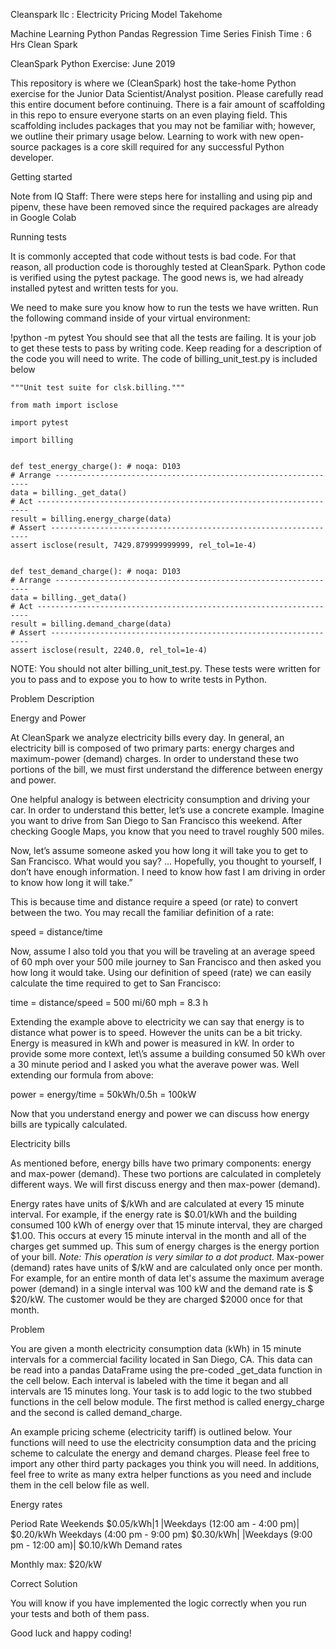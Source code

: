 Cleanspark llc : Electricity Pricing Model Takehome

Machine Learning
Python
Pandas
Regression
Time Series
Finish Time :
6 Hrs
Clean Spark


CleanSpark Python Exercise: June 2019

This repository is where we (CleanSpark) host the take-home Python exercise for the Junior Data Scientist/Analyst position. Please carefully read this entire document before continuing. There is a fair amount of scaffolding in this repo to ensure everyone starts on an even playing field. This scaffolding includes packages that you may not be familiar with; however, we outline their primary usage below. Learning to work with new open-source packages is a core skill required for any successful Python developer.


Getting started

Note from IQ Staff: There were steps here for installing and using
pip and pipenv, these have been removed since the required packages
are already in Google Colab

Running tests

It is commonly accepted that code without tests is bad code. For that reason, all production code is thoroughly tested at CleanSpark. Python code is verified using the pytest package. The good news is, we had already installed pytest and written tests for you.

We need to make sure you know how to run the tests we have written. Run the following command inside of your virtual environment:

!python -m pytest
You should see that all the tests are failing. It is your job to get these tests to pass by writing code. Keep reading for a description of the code you will need to write. The code of billing_unit_test.py is included below

```
"""Unit test suite for clsk.billing."""

from math import isclose

import pytest

import billing


def test_energy_charge(): # noqa: D103
# Arrange ----------------------------------------------------------------
data = billing._get_data()
# Act --------------------------------------------------------------------
result = billing.energy_charge(data)
# Assert -----------------------------------------------------------------
assert isclose(result, 7429.879999999999, rel_tol=1e-4)


def test_demand_charge(): # noqa: D103
# Arrange ----------------------------------------------------------------
data = billing._get_data()
# Act --------------------------------------------------------------------
result = billing.demand_charge(data)
# Assert -----------------------------------------------------------------
assert isclose(result, 2240.0, rel_tol=1e-4)
```

NOTE: You should not alter billing_unit_test.py. These tests were written for you to pass and to expose you to how to write tests in Python.


Problem Description


Energy and Power

At CleanSpark we analyze electricity bills every day. In general, an electricity bill is composed of two primary parts: energy charges and maximum-power (demand) charges. In order to understand these two portions of the bill, we must first understand the difference between energy and power.

One helpful analogy is between electricity consumption and driving your car. In order to understand this better, let’s use a concrete example. Imagine you want to drive from San Diego to San Francisco this weekend. After checking Google Maps, you know that you need to travel roughly 500 miles.

Now, let’s assume someone asked you how long it will take you to get to San Francisco. What would you say? … Hopefully, you thought to yourself, I don’t have enough information. I need to know how fast I am driving in order to know how long it will take.”

This is because time and distance require a speed (or rate) to convert between the two. You may recall the familiar definition of a rate:


speed = distance/time
 

Now, assume I also told you that you will be traveling at an average speed of 60 mph over your 500 mile journey to San Francisco and then asked you how long it would take. Using our definition of speed (rate) we can easily calculate the time required to get to San Francisco:

time = distance/speed = 500 mi/60 mph = 8.3 h

Extending the example above to electricity we can say that energy is to distance what power is to speed. However the units can be a bit tricky. Energy is measured in kWh and power is measured in kW. In order to provide some more context, let\’s assume a building consumed 50 kWh over a 30 minute period and I asked you what the averave power was. Well extending our formula from above:

power = energy/time = 50kWh/0.5h = 100kW

Now that you understand energy and power we can discuss how energy bills are typically calculated.


Electricity bills

As mentioned before, energy bills have two primary components: energy and max-power (demand). These two portions are calculated in completely different ways. We will first discuss energy and then max-power (demand).

Energy rates have units of $/kWh and are calculated at every 15 minute interval. For example, if the energy rate is 
$0.01/kWh and the building consumed 100 kWh of energy over that 15 minute interval, they are charged $1.00. This occurs at every 15 minute interval in the month and all of the charges get summed up. This sum of energy charges is the energy portion of your bill. *Note: This operation is very similar to a dot product.* Max-power (demand) rates have units of 
$/kW and are calculated only once per month. For example, for an entire month of data let\'s assume the maximum average power (demand) in a single interval was 100 kW and the demand rate is 
$
$20/kW. The customer would be they are charged \$2000 once for that month.


Problem

You are given a month electricity consumption data (kWh) in 15 minute intervals for a commercial facility located in San Diego, CA. This data can be read into a pandas DataFrame using the pre-coded _get_data function in the cell below. Each interval is labeled with the time it began and all intervals are 15 minutes long. Your task is to add logic to the two stubbed functions in the cell below module. The first method is called energy_charge and the second is called demand_charge.

An example pricing scheme (electricity tariff) is outlined below. Your functions will need to use the electricity consumption data and the pricing scheme to calculate the energy and demand charges. Please feel free to import any other third party packages you think you will need. In additions, feel free to write as many extra helper functions as you need and include them in the cell below file as well.


Energy rates

Period	Rate
Weekends	\$0.05/kWh|1 |Weekdays (12:00 am - 4:00 pm)| \$0.20/kWh
Weekdays (4:00 pm - 9:00 pm)	\$0.30/kWh| |Weekdays (9:00 pm - 12:00 am)| \$0.10/kWh
Demand rates

Monthly max: \$20/kW


Correct Solution

You will know if you have implemented the logic correctly when you run your tests and both of them pass.

Good luck and happy coding!
